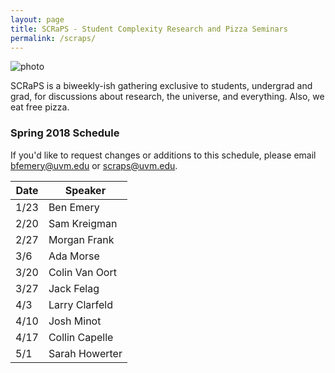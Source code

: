 ```yaml
---
layout: page
title: SCRaPS - Student Complexity Research and Pizza Seminars
permalink: /scraps/
---
```


![photo](https://pbs.twimg.com/profile_banners/1931116441/1503791348/1500x500)

SCRaPS is a biweekly-ish gathering exclusive to students, undergrad and grad, for discussions about research, the universe, and everything. Also, we eat free pizza. 

### Spring 2018 Schedule

If you'd like to request changes or additions to this schedule, please email bfemery@uvm.edu or scraps@uvm.edu.


| Date |  Speaker        |
| ---- | --------------- |
| 1/23 |  Ben Emery      |
| 2/20 |  Sam Kreigman   |
| 2/27 |  Morgan Frank   |
| 3/6  |  Ada Morse      |
| 3/20 |  Colin Van Oort |
| 3/27 |  Jack Felag     |
| 4/3  |  Larry Clarfeld |
| 4/10 |  Josh Minot     |
| 4/17 |  Collin Capelle |
| 5/1  |  Sarah Howerter |

